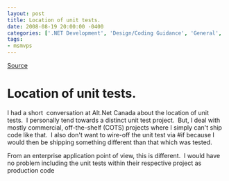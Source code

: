 ```yaml
---
layout: post
title: Location of unit tests.
date: 2008-08-19 20:00:00 -0400
categories: ['.NET Development', 'Design/Coding Guidance', 'General', 'Pontification', 'TDD']
tags:
- msmvps
---
```

[Source](http://blogs.msmvps.com/peterritchie/2008/08/20/location-of-unit-tests/ "Permalink to Location of unit tests.")

# Location of unit tests.

I had a short  conversation at Alt.Net Canada about the location of unit tests.  I personally tend towards a distinct unit test project.  But, I deal with mostly commercial, off-the-shelf (COTS) projects where I simply can't ship code like that.  I also don't want to wire-off the unit test via #if because I would then be shipping something different than that which was tested. 

From an enterprise application point of view, this is different.  I would have no problem including the unit tests within their respective project as production code 

